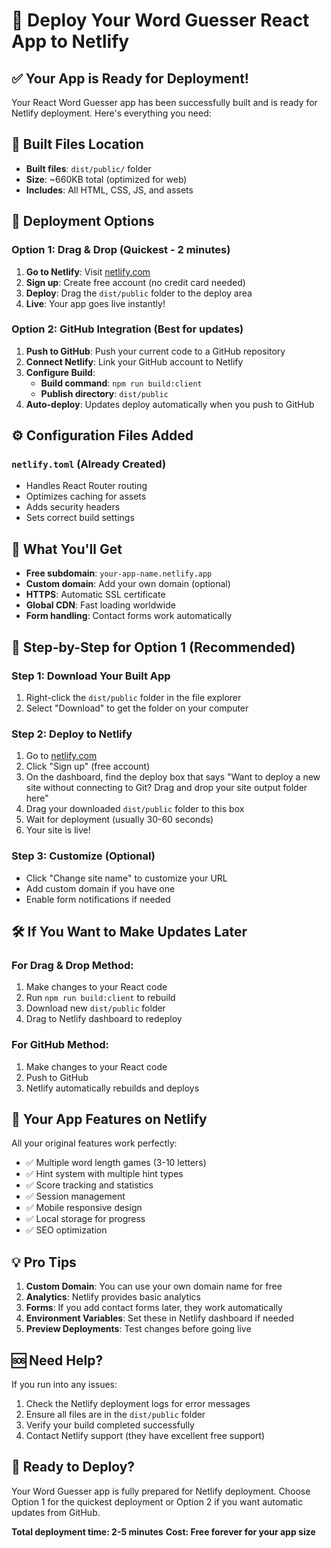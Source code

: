 # 🚀 Deploy Your Word Guesser React App to Netlify

## ✅ Your App is Ready for Deployment!

Your React Word Guesser app has been successfully built and is ready for Netlify deployment. Here's everything you need:

## 📁 Built Files Location
- **Built files**: `dist/public/` folder
- **Size**: ~660KB total (optimized for web)
- **Includes**: All HTML, CSS, JS, and assets

## 🔧 Deployment Options

### **Option 1: Drag & Drop (Quickest - 2 minutes)**

1. **Go to Netlify**: Visit [netlify.com](https://netlify.com)
2. **Sign up**: Create free account (no credit card needed)
3. **Deploy**: Drag the `dist/public` folder to the deploy area
4. **Live**: Your app goes live instantly!

### **Option 2: GitHub Integration (Best for updates)**

1. **Push to GitHub**: Push your current code to a GitHub repository
2. **Connect Netlify**: Link your GitHub account to Netlify
3. **Configure Build**:
   - **Build command**: `npm run build:client`
   - **Publish directory**: `dist/public`
4. **Auto-deploy**: Updates deploy automatically when you push to GitHub

## ⚙️ Configuration Files Added

### `netlify.toml` (Already Created)
- Handles React Router routing
- Optimizes caching for assets
- Adds security headers
- Sets correct build settings

## 🔗 What You'll Get

- **Free subdomain**: `your-app-name.netlify.app`
- **Custom domain**: Add your own domain (optional)
- **HTTPS**: Automatic SSL certificate
- **Global CDN**: Fast loading worldwide
- **Form handling**: Contact forms work automatically

## 🎯 Step-by-Step for Option 1 (Recommended)

### Step 1: Download Your Built App
1. Right-click the `dist/public` folder in the file explorer
2. Select "Download" to get the folder on your computer

### Step 2: Deploy to Netlify
1. Go to [netlify.com](https://netlify.com)
2. Click "Sign up" (free account)
3. On the dashboard, find the deploy box that says "Want to deploy a new site without connecting to Git? Drag and drop your site output folder here"
4. Drag your downloaded `dist/public` folder to this box
5. Wait for deployment (usually 30-60 seconds)
6. Your site is live!

### Step 3: Customize (Optional)
- Click "Change site name" to customize your URL
- Add custom domain if you have one
- Enable form notifications if needed

## 🛠️ If You Want to Make Updates Later

### For Drag & Drop Method:
1. Make changes to your React code
2. Run `npm run build:client` to rebuild
3. Download new `dist/public` folder
4. Drag to Netlify dashboard to redeploy

### For GitHub Method:
1. Make changes to your React code
2. Push to GitHub
3. Netlify automatically rebuilds and deploys

## 🎉 Your App Features on Netlify

All your original features work perfectly:
- ✅ Multiple word length games (3-10 letters)
- ✅ Hint system with multiple hint types
- ✅ Score tracking and statistics
- ✅ Session management
- ✅ Mobile responsive design
- ✅ Local storage for progress
- ✅ SEO optimization

## 💡 Pro Tips

1. **Custom Domain**: You can use your own domain name for free
2. **Analytics**: Netlify provides basic analytics
3. **Forms**: If you add contact forms later, they work automatically
4. **Environment Variables**: Set these in Netlify dashboard if needed
5. **Preview Deployments**: Test changes before going live

## 🆘 Need Help?

If you run into any issues:
1. Check the Netlify deployment logs for error messages
2. Ensure all files are in the `dist/public` folder
3. Verify your build completed successfully
4. Contact Netlify support (they have excellent free support)

## 🚀 Ready to Deploy?

Your Word Guesser app is fully prepared for Netlify deployment. Choose Option 1 for the quickest deployment or Option 2 if you want automatic updates from GitHub.

**Total deployment time: 2-5 minutes**
**Cost: Free forever for your app size**